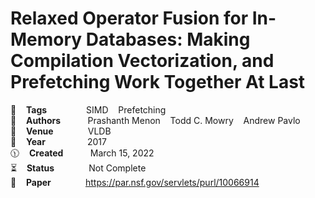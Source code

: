 # Relaxed Operator Fusion for In-Memory Databases: Making Compilation Vectorization, and Prefetching Work Together At Last

🔎    **Tags**                 SIMD    Prefetching  
🧟    **Authors**              Prashanth Menon    Todd C. Mowry    Andrew Pavlo    
🚏    **Venue**                VLDB   
📅    **Year**                 2017   
🕦    **Created**              March 15, 2022  
⏳    **Status**               Not Complete  
🔗    **Paper**                https://par.nsf.gov/servlets/purl/10066914  


